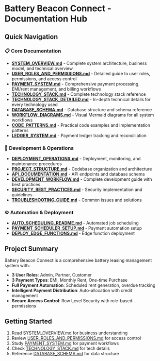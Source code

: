 # Battery Beacon Connect - Documentation Hub

## Quick Navigation

### 📋 Core Documentation
- **[SYSTEM_OVERVIEW.md](./SYSTEM_OVERVIEW.md)** - Complete system architecture, business model, and technical overview
- **[USER_ROLES_AND_PERMISSIONS.md](./USER_ROLES_AND_PERMISSIONS.md)** - Detailed guide to user roles, permissions, and access control
- **[PAYMENT_SYSTEM.md](./PAYMENT_SYSTEM.md)** - Comprehensive payment processing, EMI/rent management, and billing workflows
- **[TECHNOLOGY_STACK.md](./TECHNOLOGY_STACK.md)** - Complete technology stack reference
- **[TECHNOLOGY_STACK_DETAILED.md](./TECHNOLOGY_STACK_DETAILED.md)** - In-depth technical details for every technology used
- **[DATABASE_SCHEMA.md](./DATABASE_SCHEMA.md)** - Database structure and schema reference
- **[WORKFLOW_DIAGRAMS.md](./WORKFLOW_DIAGRAMS.md)** - Visual Mermaid diagrams for all system workflows
- **[CODE_PATTERNS.md](./CODE_PATTERNS.md)** - Practical code examples and implementation patterns
- **[LEDGER_SYSTEM.md](./LEDGER_SYSTEM.md)** - Payment ledger tracking and reconciliation

### 🔧 Development & Operations
- **[DEPLOYMENT_OPERATIONS.md](./DEPLOYMENT_OPERATIONS.md)** - Deployment, monitoring, and maintenance procedures
- **[PROJECT_STRUCTURE.md](./PROJECT_STRUCTURE.md)** - Codebase organization and architecture
- **[API_DOCUMENTATION.md](./API_DOCUMENTATION.md)** - API endpoints and database schema
- **[DEVELOPMENT_WORKFLOW.md](./DEVELOPMENT_WORKFLOW.md)** - Complete development guide with best practices
- **[SECURITY_BEST_PRACTICES.md](./SECURITY_BEST_PRACTICES.md)** - Security implementation and guidelines
- **[TROUBLESHOOTING_GUIDE.md](./TROUBLESHOOTING_GUIDE.md)** - Common issues and solutions

### ⚙️ Automation & Deployment
- **[AUTO_SCHEDULING_README.md](./AUTO_SCHEDULING_README.md)** - Automated job scheduling
- **[PAYMENT_SCHEDULER_SETUP.md](./PAYMENT_SCHEDULER_SETUP.md)** - Payment automation setup
- **[DEPLOY_EDGE_FUNCTIONS.md](./DEPLOY_EDGE_FUNCTIONS.md)** - Edge function deployment

## Project Summary

Battery Beacon Connect is a comprehensive battery leasing management system with:
- **3 User Roles**: Admin, Partner, Customer
- **3 Payment Types**: EMI, Monthly Rent, One-time Purchase
- **Full Payment Automation**: Scheduled rent generation, overdue tracking
- **Intelligent Payment Distribution**: Auto-allocation with credit management
- **Secure Access Control**: Row Level Security with role-based permissions

## Getting Started

1. Read [SYSTEM_OVERVIEW.md](./SYSTEM_OVERVIEW.md) for business understanding
2. Review [USER_ROLES_AND_PERMISSIONS.md](./USER_ROLES_AND_PERMISSIONS.md) for access control
3. Study [PAYMENT_SYSTEM.md](./PAYMENT_SYSTEM.md) for payment workflows
4. Check [TECHNOLOGY_STACK.md](./TECHNOLOGY_STACK.md) for tech details
5. Reference [DATABASE_SCHEMA.md](./DATABASE_SCHEMA.md) for data structure
